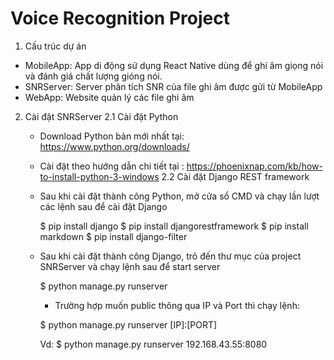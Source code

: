 # Voice Recognition Project

1. Cấu trúc dự án
  - MobileApp: App di động sử dụng React Native dùng để ghi âm giọng nói và đánh giá chất lượng gióng nói.
  - SNRServer: Server phân tích SNR của file ghi âm được gửi từ MobileApp
  - WebApp: Website quản lý các file ghi âm

2. Cài đặt SNRServer
  2.1 Cài đặt Python
    - Download Python bản mới nhất tại: https://www.python.org/downloads/
    - Cài đặt theo hướng dẫn chi tiết tại : https://phoenixnap.com/kb/how-to-install-python-3-windows
  2.2 Cài đặt Django REST framework
    - Sau khi cài đặt thành công Python, mở cửa sổ CMD và chạy lần lượt các lệnh sau để cài đặt Django
      
      $ pip install django
      $ pip install djangorestframework 
      $ pip install markdown
      $ pip install django-filter
      
    - Sau khi cài đặt thành công Django, trỏ đến thư mục của project SNRServer và chạy lệnh sau để start server
      
      $ python manage.py runserver
      
      * Trường hợp muốn public thông qua IP và Port thì chạy lệnh:
      
      $ python manage.py runserver [IP]:[PORT]
      
      Vd: $ python manage.py runserver 192.168.43.55:8080
